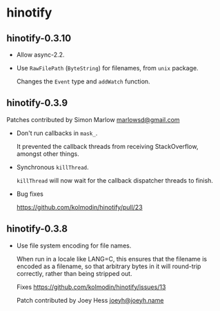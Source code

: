 hinotify
======

hinotify-0.3.10
---------------

- Allow async-2.2.
- Use `RawFilePath` (`ByteString`) for filenames, from `unix` package.

  Changes the `Event` type and `addWatch` function.


hinotify-0.3.9
--------------

Patches contributed by Simon Marlow marlowsd@gmail.com

- Don't run callbacks in `mask_`.

  It prevented the callback threads from receiving StackOverflow, amongst other things.

- Synchronous `killThread`.

  `killThread` will now wait for the callback dispatcher threads to finish.

- Bug fixes

  https://github.com/kolmodin/hinotify/pull/23

hinotify-0.3.8
--------------

- Use file system encoding for file names.

  When run in a locale like LANG=C, this ensures that the filename is encoded
  as a filename, so that arbitrary bytes in it will round-trip correctly,
  rather than being stripped out.

  Fixes https://github.com/kolmodin/hinotify/issues/13

  Patch contributed by Joey Hess joeyh@joeyh.name
